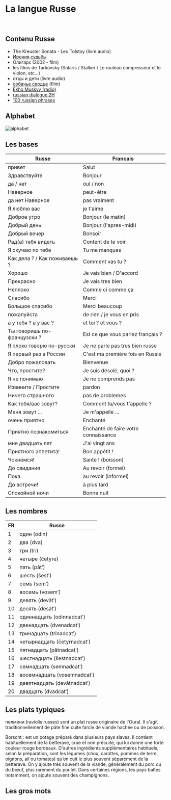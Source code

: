 # La langue Russe
<br>


## Contenu Russe
- The Kreuster Sonata - Leo Tolstoy (livre audio)
- [Ирония судьбы](https://www.youtube.com/watch?v=lVpmZnRIMKs)
-  Олигарх (2002 - film)
-  les films de Tarkovsky (Solaris / Stalker / Le rouleau compresseur et le violon, etc...)
-  отцы и дети (livre audio)
-  [собачье  сердце](https://www.youtube.com/watch?v=aOE_3_Ws4y0) (film)
-  [Ekho Muskvy (radio)](https://echo.msk.ru/sounds/stream.html)
-  [russian dialogue 2H](https://www.youtube.com/watch?v=PEidRnRXA90)
-  [100 russian phrases](https://www.youtube.com/watch?v=e9faloUNgKM)

## Alphabet 

<img src="https://lh5.googleusercontent.com/7rWCjqgryBL916Mo7zX8b7tcijrLKK5AvRJ0xku8PRQ0vWr58OvzlNi0MIpPPJYjOFAJ7dBZJO7tBxX5S4IGVAIjI1dq9cOdnmgwd2P8JwfuLlKEGzsyJHk7BMRerFSIMkdoIm9p" alt="alphabet">

## Les bases

Russe | Francais 
--- | ---
привет | Salut 
Здравствуйте | Bonjour 
да / нет | oui / non 
Наверное | peut-être 
да нет Наверное | pas vraiment 
Я люблю вас | je t'aime
Доброе утро | Bonjour (le matin)
Добрый день | Bonjour (l'apres-midi)
Добрый вечер | Bonsoir 
Рад(а) тебя видеть | Content de te voir 
Я скучаю по тебе | Tu me manques
Как дела ? / Как поживаешь ? | Comment vas tu ? 
Хорошо | Je vais bien / D'accord
Прекрасно | Je vais tres bien 
Неплохо | Comme ci comme ça
Спасибо | Merci 
Большое спасибо | Merci beaucoup 
пожалуйста | de rien / je vous en pris 
а у тебя ? a у вac ? | et toi ? et vous ? 
Ты говоришь по-французски ? | Est ce que vous parlez français ?
Я плохо говорю по-русски | Je ne parle pas tres bien russe
Я первый раз в России | C'est ma première fois en Russie
Добро пожаловать | Bienvenue
Что, простите? | Je suis désolé, quoi ?
Я не понимаю | Je ne comprends pas
Извините / Простите | pardon 
Ничего страшного | pas de problemes
Как тебя/вас зовут? | Comment tu/vous t'appelle ? 
Меня зовут ... | Je m'appelle ...
очень приятно | Enchanté 
Приятно познакомиться | Enchanté de faire votre connaissance
мне двадцать лет | J'ai vingt ans 
Приятного аппетита! | Bon appétit !
Чокнемся! | Sante ! (boisson)
До свидания | Au revoir (formel)
Пока | au revoir (informel)
До встречи! | à plus tard
Спокойной ночи | Bonne nuit

## Les nombres
FR | Russe
---| ---
1 | один (odin)
2 | двa (dva)
3 | три (tri)
4 | четыре (četyre)
5 | пять (pâtʹ)
6 |  шесть (šestʹ)
7 |  семь (semʹ)
8 | восемь (vosemʹ)
9 | девять (devâtʹ)
10 | десять (desâtʹ)
11 | одиннадцать (odinnadcatʹ)
12 | двенадцать (dvenadcatʹ)
13 | тринадцать (trinadcatʹ)
14 |  четырнадцать (četyrnadcatʹ)
15 | пятнадцать (pâtnadcatʹ)
16 | шестнадцать (šestnadcatʹ)
17 | семнадцать (semnadcatʹ)
18 | восемнадцать (vosemnadcatʹ)
19 | девятнадцать (devâtnadcatʹ)
20 | двадцать (dvadcatʹ)

## Les plats typiques

пелмени (raviolis russes) sont un plat russe originaire de l'Oural. Il s'agit traditionnellement de pâte fine cuite farcie de viande hachée ou de poisson. 

Borscht : est un potage préparé dans plusieurs pays slaves. Il contient habituellement de la betterave, crue et non précuite, qui lui donne une forte couleur rouge bordeaux. D'autres ingrédients supplémentaires habituels, selon la préparation, sont les légumes (chou, carottes, pommes de terre, oignons, ail ou tomates) qu’on cuit le plus souvent séparément de la betterave. On y ajoute très souvent de la viande, généralement du porc ou du bœuf, plus rarement du poulet. Dans certaines régions, les pays baltes notamment, on ajoute souvent des champignons. 




## Les gros mots 